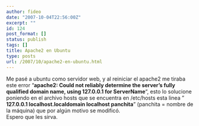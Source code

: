 ```yaml
---
author: fideo
date: "2007-10-04T22:56:00Z"
excerpt: ""
id: 124
post_format: []
status: publish
tags: []
title: Apache2 en Ubuntu
type: posts
url: /2007/10/apache2-en-ubuntu.html
---
```

Me pasé a ubuntu como servidor web, y al reiniciar el apache2 me tiraba este error “**apache2: Could not reliably determine the server’s fully qualified domain name, using 127.0.0.1 for ServerName**“, esto lo solucione poniendo en el archivo hosts que se encuentra en /etc/hosts esta linea ” **127.0.0.1 localhost.localdomain localhost panchita**” (panchita = nombre de la máquina) que por algún motivo se modificó.  
Espero que les sirva.
